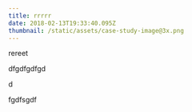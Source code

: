 ```yaml
---
title: rrrrr
date: 2018-02-13T19:33:40.095Z
thumbnail: /static/assets/case-study-image@3x.png
---
```

rereet

dfgdfgdfgd

d

fgdfsgdf
